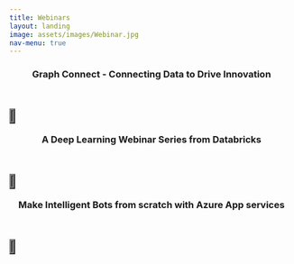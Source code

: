 ```yaml
---
title: Webinars
layout: landing
image: assets/images/Webinar.jpg
nav-menu: true
---
```


<!-- Main -->
<div id="main">

<!-- One -->

<section id="one" class="spotlights">
<div class="inner">
	<header class="major">
		<h3>Graph Connect - Connecting Data to Drive Innovation</h3>
	</header>
<div> 
    <object type="text/html" data="https://graphconnect.com/?_ga=2.231332191.1993486388.1536901374-856148542.1508310613#about" width="1024px" height="768px" style="overflow:auto;border:5px ridge grey">
    </object>
 </div>
</div>
</section>

<!-- Two -->
<section id="two" class="spotlights">
<div class="inner">
	<header class="major">
		<h3>A Deep Learning Webinar Series from Databricks</h3>
	</header>
<div> 
    <object type="text/html" data="https://pages.databricks.com/201809-US-WB-Intro-NeuralNetworks.html?utm_source=databricks&utm_medium=email&utm_campaign=701610000008eAWAAY&mkt_tok=eyJpIjoiWlRobVltSTVaakZqWkdJNSIsInQiOiJxRmM4enlGd2JSTHBhWlwvQnI3elpkWUZ1SGYrMzFHZ2I2NjBab1wvblp4bmxDR1F0eGZMSlRRa0FGN1FOXC9sMmlNcXB0WnJSem5GU053b3kxb0hCRkZHdTlQXC9BbktIZ0pnRG1YUnJEOHFKS3NhYmlWWUJEMEd3Y0NUZFdPd2s2aGkifQ%3D%3D" width="1024px" height="768px" style="overflow:auto;border:5px ridge grey">
    </object>
 </div>
</div>
</section>

<!-- Three -->
<section id="three">
	<div class="inner">
	<header class="major">
<h3>Make Intelligent Bots from scratch with Azure App services</h3>
	</header>
<!--		<p>Nullam et orci eu lorem consequat tincidunt vivamus et sagittis libero. Mauris aliquet magna magna sed nunc rhoncus pharetra. Pellentesque condimentum sem. In efficitur ligula tate urna. Maecenas laoreet massa vel lacinia pellentesque lorem ipsum dolor. Nullam et orci eu lorem consequat tincidunt. Vivamus et sagittis libero. Mauris aliquet magna magna sed nunc rhoncus amet pharetra et feugiat tempus.</p>
		<ul class="actions">
			<li><a href="generic.html" class="button next">Get Started</a></li>
		</ul> -->
<div> 
    <object type="text/html" data="https://info.microsoft.com/IN-AZUREPLAT-WBNR-FY19-09Sep-18-MakeIntelligentBotsfromscratchwithAzureAppservices-MCW0008741_01Registration-ForminBody.html?ls=Email&mkt_tok=eyJpIjoiT0RNNU9ESmhOek14WVdOaCIsInQiOiJTckhCd0pKUzAzTzJST0ZQdnhObnd1VDRQR3VWM3kwVFwvR0lHMmVCT3llWGh6R0EzeDYxSlp3M0tlamhiZlhcL2JKdzFqZTRROXIwd0JRTys3c1N5VHBoSEFlRVJTcXFVSGNFT3Y1TDVpZ3pLWWhEa2t6WXZCam8zekxURGN0dXQxUTNRS1dVejk3WGkxUWlKV2dUK0lOQT09In0%3D" width="1024px" height="768px" style="overflow:auto;border:5px ridge grey">
    </object>
 </div>
	</div>	
</section>

</div>
